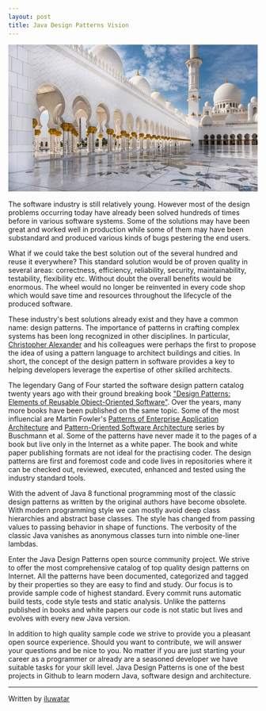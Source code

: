 ```yaml
---
layout: post
title: Java Design Patterns Vision
---
```


![Mosque](/assets/mosque-small.jpg)

The software industry is still relatively young. However most of the design problems occurring today have already been solved hundreds of times before in various software systems. Some of the solutions may have been great and worked well in production while some of them may have been substandard and produced various kinds of bugs pestering the end users.

What if we could take the best solution out of the several hundred and reuse it everywhere? This standard solution would be of proven quality in several areas: correctness, efficiency, reliability, security, maintainability, testability, flexibility etc. Without doubt the overall benefits would be enormous. The wheel would no longer be reinvented in every code shop which would save time and resources throughout the lifecycle of the produced software.

These industry's best solutions already exist and they have a common name: design patterns. The importance of patterns in crafting complex systems has been long recognized in other disciplines. In particular, [Christopher Alexander](https://en.wikipedia.org/wiki/Christopher_Alexander) and his colleagues were perhaps the first to propose the idea of using a pattern language to architect buildings and cities. In short, the concept of the design pattern in software provides a key to helping developers leverage the expertise of other skilled architects.

The legendary Gang of Four started the software design pattern catalog twenty years ago with their ground breaking book ["Design Patterns: Elements of Reusable Object-Oriented Software"](https://en.wikipedia.org/wiki/Design_Patterns). Over the years, many more books have been published on the same topic. Some of the most influencial are Martin Fowler's [Patterns of Enterprise Application Architecture](http://martinfowler.com/books/eaa.html) and [Pattern-Oriented Software Architecture](http://eu.wiley.com/WileyCDA/WileyTitle/productCd-0471958697.html) series by Buschmann et al. Some of the patterns have never made it to the pages of a book but live only in the Internet as a white paper. The book and white paper publishing formats are not ideal for the practising coder. The design patterns are first and foremost code and code lives in repositories where it can be checked out, reviewed, executed, enhanced and tested using the industry standard tools.

With the advent of Java 8 functional programming most of the classic design patterns as written by the original authors have become obsolete. With modern programming style we can mostly avoid deep class hierarchies and abstract base classes. The style has changed from passing values to passing behavior in shape of functions. The verbosity of the classic Java vanishes as anonymous classes turn into nimble one-liner lambdas.

Enter the Java Design Patterns open source community project. We strive to offer the most comprehensive catalog of top quality design patterns on Internet. All the patterns have been documented, categorized and tagged by their properties so they are easy to find and study. Our focus is to provide sample code of highest standard. Every commit runs automatic build tests, code style tests and static analysis. Unlike the patterns published in books and white papers our code is not static but lives and evolves with every new Java version.

In addition to high quality sample code we strive to provide you a pleasant open source experience. Should you want to contribute, we will answer your questions and be nice to you. No matter if you are just starting your career as a programmer or already are a seasoned developer we have suitable tasks for your skill level. Java Design Patterns is one of the best projects in Github to learn modern Java, software design and architecture.

***

Written by [iluwatar](https://twitter.com/iluwatar)
